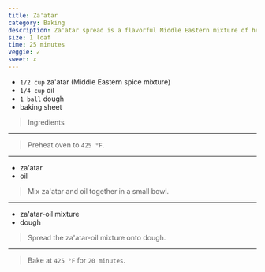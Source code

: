 ```yaml
---
title: Za'atar
category: Baking
description: Za'atar spread is a flavorful Middle Eastern mixture of herbs and oil, perfect for slathering on dough to make a fragrant and savory bread.
size: 1 loaf
time: 25 minutes
veggie: ✓
sweet: ✗
---
```


* `1/2 cup` za'atar (Middle Eastern spice mixture)
* `1/4 cup` oil
* `1 ball` dough
* baking sheet

> Ingredients

---

> Preheat oven to `425 °F`.

---

* za'atar
* oil

> Mix za'atar and oil together in a small bowl.

---

* za'atar-oil mixture
* dough

> Spread the za'atar-oil mixture onto dough.

---

> Bake at `425 °F` for `20 minutes`.
